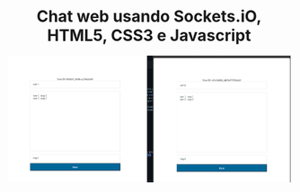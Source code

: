 <h1 align="center">Chat web usando Sockets.iO, HTML5, CSS3 e Javascript</h1>

<img  src='./ChatWeb ScreenShot.png' />